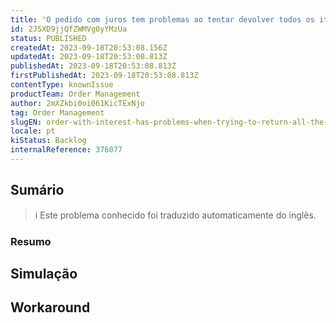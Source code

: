 ```yaml
---
title: 'O pedido com juros tem problemas ao tentar devolver todos os itens e reembolsar o pagamento total'
id: 2J5XD9jjQfZWMVg0yYMzUa
status: PUBLISHED
createdAt: 2023-09-18T20:53:08.156Z
updatedAt: 2023-09-18T20:53:08.813Z
publishedAt: 2023-09-18T20:53:08.813Z
firstPublishedAt: 2023-09-18T20:53:08.813Z
contentType: knownIssue
productTeam: Order Management
author: 2mXZkbi0oi061KicTExNjo
tag: Order Management
slugEN: order-with-interest-has-problems-when-trying-to-return-all-the-items-and-refund-the-total-payment
locale: pt
kiStatus: Backlog
internalReference: 376077
---
```


## Sumário

>ℹ️ Este problema conhecido foi traduzido automaticamente do inglês.

### **Resumo**

## Simulação



## Workaround




